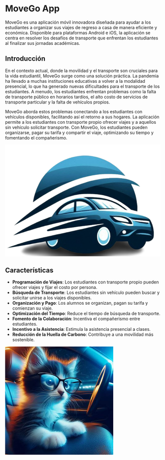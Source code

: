 # MoveGo App

MoveGo es una aplicación móvil innovadora diseñada para ayudar a los estudiantes a organizar sus viajes de regreso a casa de manera eficiente y económica. Disponible para plataformas Android e iOS, la aplicación se centra en resolver los desafíos de transporte que enfrentan los estudiantes al finalizar sus jornadas académicas.

## Introducción

En el contexto actual, donde la movilidad y el transporte son cruciales para la vida estudiantil, MoveGo surge como una solución práctica. La pandemia ha llevado a muchas instituciones educativas a volver a la modalidad presencial, lo que ha generado nuevas dificultades para el transporte de los estudiantes. A menudo, los estudiantes enfrentan problemas como la falta de transporte público en horarios tardíos, el alto costo de servicios de transporte particular y la falta de vehículos propios.

MoveGo aborda estos problemas conectando a los estudiantes con vehículos disponibles, facilitando así el retorno a sus hogares. La aplicación permite a los estudiantes con transporte propio ofrecer viajes y a aquellos sin vehículo solicitar transporte. Con MoveGo, los estudiantes pueden organizarse, pagar su tarifa y compartir el viaje, optimizando su tiempo y fomentando el compañerismo.

![MoveGo Logo](src/assets/images/logo.png) <!-- Reemplaza con la ruta de tu imagen -->

## Características

- **Programación de Viajes**: Los estudiantes con transporte propio pueden ofrecer viajes y fijar el costo por persona.
- **Búsqueda de Transporte**: Los estudiantes sin vehículo pueden buscar y solicitar unirse a los viajes disponibles.
- **Organización y Pago**: Los alumnos se organizan, pagan su tarifa y comienzan su viaje.
- **Optimización del Tiempo**: Reduce el tiempo de búsqueda de transporte.
- **Fomento de la Colaboración**: Incentiva el compañerismo entre estudiantes.
- **Incentivo a la Asistencia**: Estimula la asistencia presencial a clases.
- **Reducción de la Huella de Carbono**: Contribuye a una movilidad más sostenible.

![Imagen de Pantalla Completa](src/assets/images/gato_conductor.jpeg) <!-- Reemplaza con la ruta de tu imagen -->